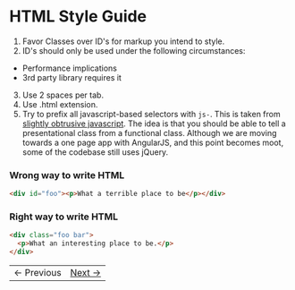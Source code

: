 # HTML Style Guide

1. Favor Classes over ID's for markup you intend to style.
2. ID's should only be used under the following circumstances:
  * Performance implications
  * 3rd party library requires it
3. Use 2 spaces per tab.
4. Use .html extension.
5. Try to prefix all javascript-based selectors with `js-`. This is taken from [slightly obtrusive javascript](http://ozmm.org/posts/slightly_obtrusive_javascript.html). The idea is that you should be able to tell a presentational class from a functional class. Although we are moving towards a one page app with AngularJS, and this point becomes moot, some of the codebase still uses jQuery.

### Wrong way to write HTML

```HTML
<div id="foo"><p>What a terrible place to be</p></div>
```

### Right way to write HTML

```HTML
<div class="foo bar">
  <p>What an interesting place to be.</p>
</div>
```

<table><tr><td>&larr; Previous</td><td><a href="../Chapter-2/README.md" >Next &rarr;</a></td></tr></table>
